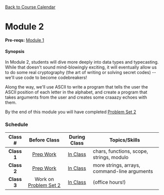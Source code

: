 [Back to Course Calendar](../../..)
# Module 2

**Pre-reqs:** [Module 1](../module1)

#### Synopsis 

In Module 2, students will dive more deeply into data types and typecasting. While that doesn't sound mind-blowingly exciting, it will eventually allow us to do some real cryptography (the art of writing or solving secret codes) -- we'll use code to become codebreakers!

Along the way, we'll use ASCII to write a program that tells the user the ASCII position of each letter in the alphabet, and create a program that takes arguments from the user and creates some craaazy echoes with them. 

By the end of this module you will have completed [Problem Set 2](http://cdn.cs50.net/2015/fall/psets/2/pset2/pset2.html#getting_started)

### Schedule

Class # | Before Class | During Class | Topics/Skills
:--------:|:------------:|:------------:|-----------------------|
**Class 1**| [Prep Work](./materials/class1-prep) | [In Class](./materials/class1) | chars, functions, scope, strings, modulo|
**Class 2**| [Prep Work](./materials/class2-prep) | [In Class](./materials/class2) | more strings, arrays, command-line arguments |
**Class 3**| Work on <a href="http://cdn.cs50.net/2015/fall/psets/2/pset2/pset2.html#getting_started" target="_blank">Problem Set 2</a> | [In Class](./materials/class3) | (office hours!)|


  
